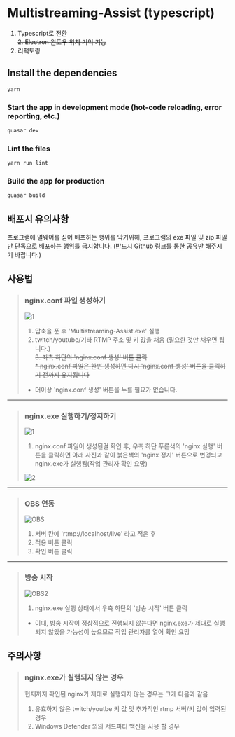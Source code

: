 # Multistreaming-Assist (typescript)

1. Typescript로 전환  
~~2. Electron 윈도우 위치 기억 기능~~  
3. 리팩토링

## Install the dependencies
```bash
yarn
```

### Start the app in development mode (hot-code reloading, error reporting, etc.)
```bash
quasar dev
```

### Lint the files
```bash
yarn run lint
```

### Build the app for production
```bash
quasar build
```


## 배포시 유의사항

프로그램에 멀웨어를 심어 배포하는 행위를 막기위해, 프로그램의 exe 파일 및 zip 파일만 단독으로 배포하는 행위를 금지합니다. (반드시 Github 링크를 통한 공유만 해주시기 바랍니다.)



## 사용법

> ### nginx.conf 파일 생성하기
> ![1](https://user-images.githubusercontent.com/38521736/76392598-3c4b0000-63b5-11ea-90a6-69ba3752cd82.png)
> 1. 압축을 푼 후 'Multistreaming-Assist.exe' 실행
> 2. twitch/youtube/기타 RTMP 주소 및 키 값을 채움 (필요한 것만 채우면 됩니다.)  
> ~~3. 좌측 하단의 'nginx.conf 생성' 버튼 클릭~~  
> ~~* nginx.conf 파일은 한번 생성하면 다시 'nginx.conf 생성' 버튼을 클릭하기 전까지 유지됩니다~~  
> * 더이상 'nginx.conf 생성' 버튼을 누를 필요가 없습니다.
   
***
   
> ### nginx.exe 실행하기/정지하기
> ![1](https://user-images.githubusercontent.com/38521736/76392609-410fb400-63b5-11ea-9a9d-151993476a81.png)
> 1. nginx.conf 파일이 생성된걸 확인 후, 우측 하단 푸른색의 'nginx 실행' 버튼을 클릭하면 아래 사진과 같이 붉은색의 'nginx 정지' 버튼으로 변경되고 nginx.exe가 실행됨(작업 관리자 확인 요망)
> 
> ![2](https://user-images.githubusercontent.com/38521736/76392612-41a84a80-63b5-11ea-98d4-4dfbff9e1dec.png)
   
***
   
> ### OBS 연동
> ![OBS](https://user-images.githubusercontent.com/38521736/76396069-e2016d80-63bb-11ea-91c0-1fede7df5b0c.png)
> 1. 서버 칸에 'rtmp://localhost/live' 라고 적은 후
> 2. 적용 버튼 클릭
> 3. 확인 버튼 클릭
   
***
   
> ### 방송 시작
> ![OBS2](https://user-images.githubusercontent.com/38521736/76395806-6f908d80-63bb-11ea-9e29-4ab51dc02191.png)
> 1. nginx.exe 실행 상태에서 우측 하단의 '방송 시작' 버튼 클릭 
> * 이때, 방송 시작이 정상적으로 진행되지 않는다면 nginx.exe가 제대로 실행되지 않았을 가능성이 높으므로 작업 관리자를 열어 확인 요망
   
## 주의사항

> ### nginx.exe가 실행되지 않는 경우
> 현재까지 확인된 nginx가 제대로 실행되지 않는 경우는 크게 다음과 같음
> 1. 유효하지 않은 twitch/youtbe 키 값 및 추가적인 rtmp 서버/키 값이 입력된 경우
> 2. Windows Defender 외의 서드파티 백신을 사용 할 경우
